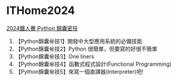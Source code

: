 # ITHome2024
[2024鐵人賽 Python 錦囊密技](https://ithelp.ithome.com.tw/users/20001976/ironman/7769)
1. 【Python錦囊㊙️技1】開發中大型應用系統的必備技能
2. 【Python錦囊㊙️技2】Python 很簡單，但要寫的好很不簡單
3. 【Python錦囊㊙️技3】One liners
4. 【Python錦囊㊙️技4】函數式程式設計(Functional Programming)
5. 【Python錦囊㊙️技5】來寫一個直譯器(Interpreter)吧!


